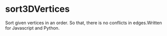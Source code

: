 # sort3DVertices
Sort given vertices in an order. So that, there is no conflicts in edges.Written for Javascript and Python.

